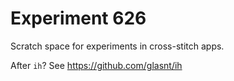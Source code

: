 # Experiment 626

Scratch space for experiments in cross-stitch apps. 

After `ih`? See https://github.com/glasnt/ih

